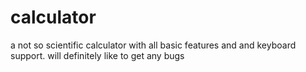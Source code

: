 # calculator
a not so scientific calculator with all basic features and and keyboard support. will definitely like to get any bugs
